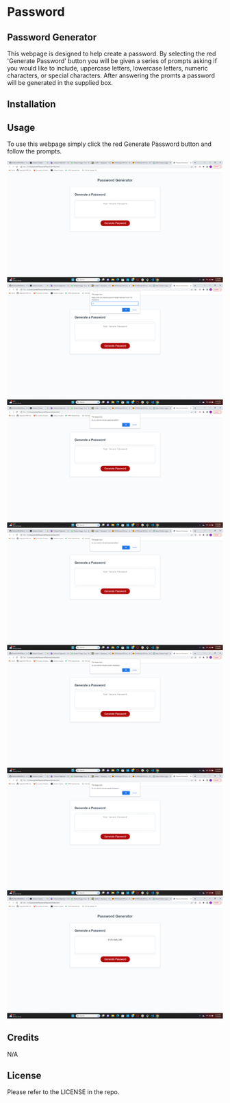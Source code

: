# Password

## Password Generator 

This webpage is designed to help create a password. By selecting the red 'Generate Password' button you will be given a series of prompts asking if you would like to include, uppercase letters, lowercase letters, numeric characters, or special characters. After answering the promts a password will be generated in the supplied box. 

## Installation


## Usage

To use this webpage simply click the red Generate Password button and follow the prompts. 

![Screenshot 1](./Screenshots/Screenshot%201.png)
![Screenshot 2](./Screenshots/Screenshot%202.png)
![Screenshot 3](./Screenshots/Screenshot%203.png)
![Screenshot 4](./Screenshots/Screenshot%204.png)
![Screenshot 5](./Screenshots/Screenshot%205.png)
![Screenshot 6](./Screenshots/Screenshot%206.png)
![Screenshot 7](./Screenshots/Screenshot%207.png)

## Credits

N/A

## License

Please refer to the LICENSE in the repo. 